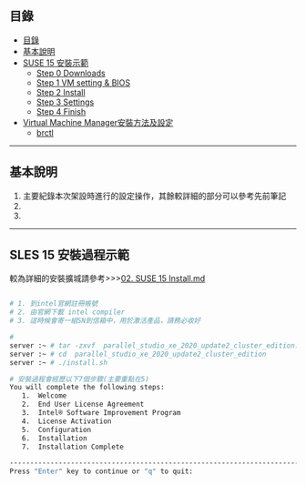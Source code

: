 ## 目錄
* [目錄](#目錄)
* [基本說明](#基本說明)
* [SUSE 15 安裝示範](#SUSE-15-安裝示範)
   * [Step 0 Downloads](#Step-0-Downloads)
   * [Step 1 VM setting & BIOS](#Step-1-VM-setting-&-BIOS)
   * [Step 2 Install](#Step-2-Install)
   * [Step 3 Settings](#Step-3-Settings)
   * [Step 4 Finish](#Step-4-Finish)
* [Virtual Machine Manager安裝方法及設定](#Virtual-Machine-Manager安裝方法及設定)
   * [brctl](#brctl)
---
## 基本說明
1. 主要紀錄本次架設時進行的設定操作，其餘較詳細的部分可以參考先前筆記
2. 
3. 
---
## SLES 15 安裝過程示範
較為詳細的安裝擴城請參考>>>[02. SUSE 15 Install.md](https://github.com/HongScarlet/homework/blob/master/SUSE15%20cluster/02.%20SUSE%2015%20Install.md) 
```bash

# 1. 到intel官網註冊帳號
# 2. 由官網下載 intel compiler
# 3. 這時候會寄一組SN到信箱中，用於激活產品，請務必收好

# 
server :~ # tar -zxvf  parallel_studio_xe_2020_update2_cluster_edition.tgz
server :~ # cd  parallel_studio_xe_2020_update2_cluster_edition
server :~ # ./install.sh

# 安裝過程會經歷以下7個步驟(主要重點在5)
You will complete the following steps:
   1.  Welcome
   2.  End User License Agreement
   3.  Intel® Software Improvement Program
   4.  License Activation
   5.  Configuration
   6.  Installation
   7.  Installation Complete

--------------------------------------------------------------------------------
Press "Enter" key to continue or "q" to quit:
```
